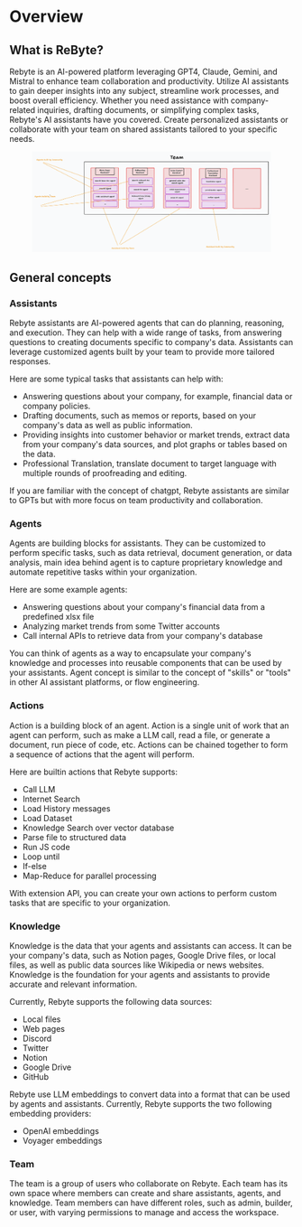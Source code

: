 # Overview

## What is ReByte?

Rebyte is an AI-powered platform leveraging GPT4, Claude, Gemini, and Mistral to enhance team collaboration and productivity. Utilize AI assistants to gain deeper insights into any subject, streamline work processes, and boost overall efficiency. Whether you need assistance with company-related inquiries, drafting documents, or simplifying complex tasks, Rebyte's AI assistants have you covered. Create personalized assistants or collaborate with your team on shared assistants tailored to your specific needs.


<figure><img src="../.gitbook/assets/image (5).png" alt=""><figcaption></figcaption></figure>

## General concepts

### Assistants

Rebyte assistants are AI-powered agents that can do planning, reasoning, and execution. They can help with a wide range of tasks, from answering questions to creating documents specific to company's data. Assistants can leverage customized agents built by your team to provide more tailored responses.

Here are some typical tasks that assistants can help with:

* Answering questions about your company, for example, financial data or company policies.
* Drafting documents, such as memos or reports, based on your company's data as well as public information.
* Providing insights into customer behavior or market trends, extract data from your company's data sources, and plot graphs or tables based on the data.
* Professional Translation, translate document to target language with multiple rounds of proofreading and editing.

If you are familiar with the concept of chatgpt, Rebyte assistants are similar to GPTs but with more focus on team productivity and collaboration.

### Agents

Agents are building blocks for assistants. They can be customized to perform specific tasks, such as data retrieval, document generation, or data analysis, main idea behind agent is to capture proprietary knowledge and automate repetitive tasks within your organization.

Here are some example agents:

* Answering questions about your company's financial data from a predefined xlsx file
* Analyzing market trends from some Twitter accounts
* Call internal APIs to retrieve data from your company's database

You can think of agents as a way to encapsulate your company's knowledge and processes into reusable components that can be used by your assistants. Agent concept is similar to the concept of "skills" or "tools" in other AI assistant platforms, or flow engineering.

### Actions

Action is a building block of an agent. Action is a single unit of work that an agent can perform, such as make a LLM call, read a file, or generate a document, run piece of code, etc. Actions can be chained together to form a sequence of actions that the agent will perform.

Here are builtin actions that Rebyte supports:

* Call LLM
* Internet Search
* Load History messages
* Load Dataset
* Knowledge Search over vector database
* Parse file to structured data
* Run JS code
* Loop until
* If-else
* Map-Reduce for parallel processing

With extension API, you can create your own actions to perform custom tasks that are specific to your organization.

### Knowledge

Knowledge is the data that your agents and assistants can access. It can be your company's data, such as Notion pages, Google Drive files, or local files, as well as public data sources like Wikipedia or news websites. Knowledge is the foundation for your agents and assistants to provide accurate and relevant information.

Currently, Rebyte supports the following data sources:

* Local files
* Web pages
* Discord
* Twitter
* Notion
* Google Drive
* GitHub

Rebyte use LLM embeddings to convert data into a format that can be used by agents and assistants. Currently, Rebyte supports the two following embedding providers:

* OpenAI embeddings
* Voyager embeddings

### Team

The team is a group of users who collaborate on Rebyte. Each team has its own space where members can create and share assistants, agents, and knowledge. Team members can have different roles, such as admin, builder, or user, with varying permissions to manage and access the workspace.

